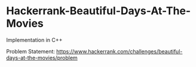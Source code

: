 # Hackerrank-Beautiful-Days-At-The-Movies
Implementation in C++

Problem Statement: https://www.hackerrank.com/challenges/beautiful-days-at-the-movies/problem
